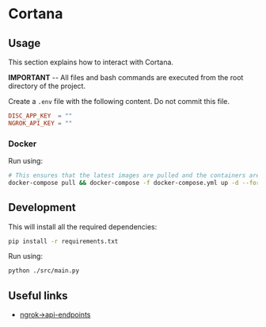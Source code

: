 # Cortana

## Usage

This section explains how to interact with Cortana.

**IMPORTANT** -- All files and bash commands are executed from the root directory of the project.

Create a `.env` file with the following content.
Do not commit this file.

```conf
DISC_APP_KEY  = ""
NGROK_API_KEY = ""
```

### Docker

Run using:

```bash
# This ensures that the latest images are pulled and the containers are recreated.
docker-compose pull && docker-compose -f docker-compose.yml up -d --force-recreate
```

## Development

This will install all the required dependencies:

```bash
pip install -r requirements.txt
```

Run using:

```bash
python ./src/main.py
```

## Useful links

- [ngrok->api-endpoints](https://ngrok.com/docs/api/resources/endpoints/)
